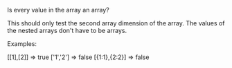 Is every value in the array an array?

This should only test the second array dimension of the array. The values of the nested arrays don't have to be arrays.

Examples:

[[1],[2]] => true
['1','2'] => false
[{1:1},{2:2}] => false